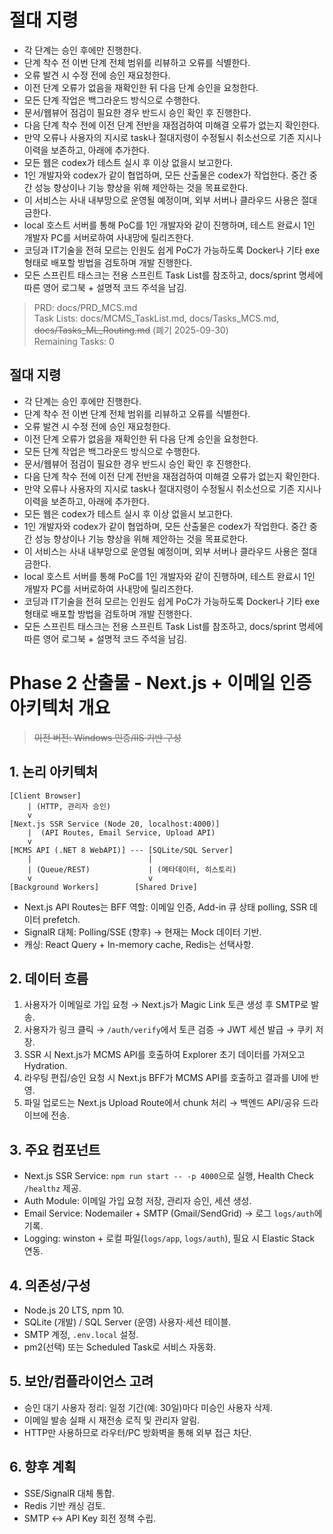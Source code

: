 # 절대 지령
- 각 단계는 승인 후에만 진행한다.
- 단계 착수 전 이번 단계 전체 범위를 리뷰하고 오류를 식별한다.
- 오류 발견 시 수정 전에 승인 재요청한다.
- 이전 단계 오류가 없음을 재확인한 뒤 다음 단계 승인을 요청한다.
- 모든 단계 작업은 백그라운드 방식으로 수행한다.
- 문서/웹뷰어 점검이 필요한 경우 반드시 승인 확인 후 진행한다.
- 다음 단계 착수 전에 이전 단계 전반을 재점검하여 미해결 오류가 없는지 확인한다.
- 만약 오류나 사용자의 지시로 task나 절대지령이 수정될시 취소선으로 기존 지시나 이력을 보존하고, 아래에 추가한다.
- 모든 웹은 codex가 테스트 실시 후 이상 없을시 보고한다.
- 1인 개발자와 codex가 같이 협업하며, 모든 산출물은 codex가 작업한다. 중간 중간 성능 향상이나 기능 향상을 위해 제안하는 것을 목표로한다.
- 이 서비스는 사내 내부망으로 운영될 예정이며, 외부 서버나 클라우드 사용은 절대 금한다.
- local 호스트 서버를 통해 PoC를 1인 개발자와 같이 진행하며, 테스트 완료시 1인 개발자 PC를 서버로하여 사내망에 릴리즈한다.
- 코딩과 IT기술을 전혀 모르는 인원도 쉽게 PoC가 가능하도록 Docker나 기타 exe 형태로 배포할 방법을 검토하며 개발 진행한다.
- 모든 스프린트 태스크는 전용 스프린트 Task List를 참조하고, docs/sprint 명세에 따른 영어 로그북 + 설명적 코드 주석을 남김.

> PRD: docs/PRD_MCS.md  
> Task Lists: docs/MCMS_TaskList.md, docs/Tasks_MCS.md, ~~docs/Tasks_ML_Routing.md~~ (폐기 2025-09-30)  
> Remaining Tasks: 0

## 절대 지령
- 각 단계는 승인 후에만 진행한다.
- 단계 착수 전 이번 단계 전체 범위를 리뷰하고 오류를 식별한다.
- 오류 발견 시 수정 전에 승인 재요청한다.
- 이전 단계 오류가 없음을 재확인한 뒤 다음 단계 승인을 요청한다.
- 모든 단계 작업은 백그라운드 방식으로 수행한다.
- 문서/웹뷰어 점검이 필요한 경우 반드시 승인 확인 후 진행한다.
- 다음 단계 착수 전에 이전 단계 전반을 재점검하여 미해결 오류가 없는지 확인한다.
- 만약 오류나 사용자의 지시로 task나 절대지령이 수정될시 취소선으로 기존 지시나 이력을 보존하고, 아래에 추가한다.
- 모든 웹은 codex가 테스트 실시 후 이상 없을시 보고한다.
- 1인 개발자와 codex가 같이 협업하며, 모든 산출물은 codex가 작업한다. 중간 중간 성능 향상이나 기능 향상을 위해 제안하는 것을 목표로한다.
- 이 서비스는 사내 내부망으로 운영될 예정이며, 외부 서버나 클라우드 사용은 절대 금한다.
- local 호스트 서버를 통해 PoC를 1인 개발자와 같이 진행하며, 테스트 완료시 1인 개발자 PC를 서버로하여 사내망에 릴리즈한다.
- 코딩과 IT기술을 전혀 모르는 인원도 쉽게 PoC가 가능하도록 Docker나 기타 exe 형태로 배포할 방법을 검토하며 개발 진행한다.
- 모든 스프린트 태스크는 전용 스프린트 Task List를 참조하고, docs/sprint 명세에 따른 영어 로그북 + 설명적 코드 주석을 남김.
# Phase 2 산출물 - Next.js + 이메일 인증 아키텍처 개요
> ~~이전 버전: Windows 인증/IIS 기반 구성~~

## 1. 논리 아키텍처
```
[Client Browser]
    | (HTTP, 관리자 승인)
    v
[Next.js SSR Service (Node 20, localhost:4000)]
    |  (API Routes, Email Service, Upload API)
    v
[MCMS API (.NET 8 WebAPI)] --- [SQLite/SQL Server]
    |                          |
    | (Queue/REST)             | (메타데이터, 히스토리)
    v                          v
[Background Workers]        [Shared Drive]
```
- Next.js API Routes는 BFF 역할: 이메일 인증, Add-in 큐 상태 polling, SSR 데이터 prefetch.
- SignalR 대체: Polling/SSE (향후) → 현재는 Mock 데이터 기반.
- 캐싱: React Query + In-memory cache, Redis는 선택사항.

## 2. 데이터 흐름
1. 사용자가 이메일로 가입 요청 → Next.js가 Magic Link 토큰 생성 후 SMTP로 발송.
2. 사용자가 링크 클릭 → `/auth/verify`에서 토큰 검증 → JWT 세션 발급 → 쿠키 저장.
3. SSR 시 Next.js가 MCMS API를 호출하여 Explorer 초기 데이터를 가져오고 Hydration.
4. 라우팅 편집/승인 요청 시 Next.js BFF가 MCMS API를 호출하고 결과를 UI에 반영.
5. 파일 업로드는 Next.js Upload Route에서 chunk 처리 → 백엔드 API/공유 드라이브에 전송.

## 3. 주요 컴포넌트
- Next.js SSR Service: `npm run start -- -p 4000`으로 실행, Health Check `/healthz` 제공.
- Auth Module: 이메일 가입 요청 저장, 관리자 승인, 세션 생성.
- Email Service: Nodemailer + SMTP (Gmail/SendGrid) → 로그 `logs/auth`에 기록.
- Logging: winston + 로컬 파일(`logs/app`, `logs/auth`), 필요 시 Elastic Stack 연동.

## 4. 의존성/구성
- Node.js 20 LTS, npm 10.
- SQLite (개발) / SQL Server (운영) 사용자·세션 테이블.
- SMTP 계정, `.env.local` 설정.
- pm2(선택) 또는 Scheduled Task로 서비스 자동화.

## 5. 보안/컴플라이언스 고려
- 승인 대기 사용자 정리: 일정 기간(예: 30일)마다 미승인 사용자 삭제.
- 이메일 발송 실패 시 재전송 로직 및 관리자 알림.
- HTTP만 사용하므로 라우터/PC 방화벽을 통해 외부 접근 차단.

## 6. 향후 계획
- SSE/SignalR 대체 통합.
- Redis 기반 캐싱 검토.
- SMTP ↔ API Key 회전 정책 수립.

